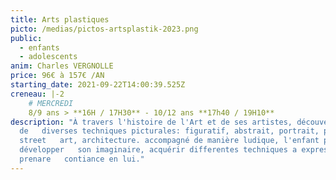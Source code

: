 ```yaml
---
title: Arts plastiques
picto: /medias/pictos-artsplastik-2023.png
public:
  - enfants
  - adolescents
anim: Charles VERGNOLLE
price: 96€ à 157€ /AN
starting_date: 2021-09-22T14:00:39.525Z
creneau: |-2
    # MERCREDI
    8/9 ans > **16H / 17H30** - 10/12 ans **17h40 / 19H10**
description: "À travers l'histoire de l'Art et de ses artistes, découverte
  de   diverses techniques picturales: figuratif, abstrait, portrait, pop art,
  street   art, architecture. accompagné de manière ludique, l'enfant pourra
  développer   son imaginaire, acquérir differentes techniques a expression,
  prenare   contiance en lui."
---
```

